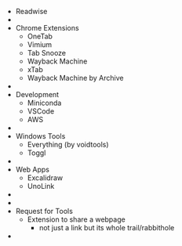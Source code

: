 - Readwise
-
- Chrome Extensions
	- OneTab
	- Vimium
	- Tab Snooze
	- Wayback Machine
	- xTab
	- Wayback Machine by Archive
-
- Development
	- Miniconda
	- VSCode
	- AWS
-
- Windows Tools
	- Everything (by voidtools)
	- Toggl
-
- Web Apps
	- Excalidraw
	- UnoLink
-
-
- Request for Tools
	- Extension to share a webpage
		- not just a link but its whole trail/rabbithole
-